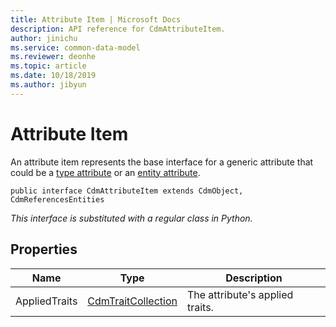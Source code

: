 ```yaml
---
title: Attribute Item | Microsoft Docs
description: API reference for CdmAttributeItem.
author: jinichu
ms.service: common-data-model
ms.reviewer: deonhe 
ms.topic: article
ms.date: 10/18/2019
ms.author: jibyun
---
```


# Attribute Item

An attribute item represents the base interface for a generic attribute that could be a [type attribute](typeattribute.md) or an [entity attribute](entityattribute.md).

```
public interface CdmAttributeItem extends CdmObject, CdmReferencesEntities
```
*This interface is substituted with a regular class in Python.*

## Properties
|Name|Type|Description|
|---|---|---|
|AppliedTraits|[CdmTraitCollection](traitcollection.md)|The attribute's applied traits.|

